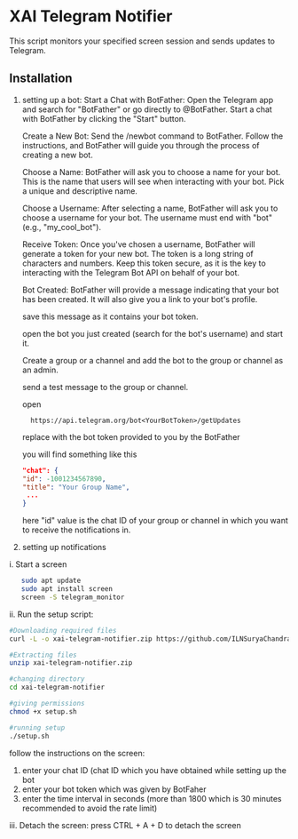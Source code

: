 # XAI Telegram Notifier

This script monitors your specified screen session and sends updates to Telegram.

## Installation
1. setting up a bot:
      Start a Chat with BotFather:
         Open the Telegram app and search for "BotFather" or go directly to @BotFather. Start a chat with BotFather by clicking the "Start" button.
   
      Create a New Bot:
         Send the /newbot command to BotFather. Follow the instructions, and BotFather will guide you through the process of creating a new bot.
   
      Choose a Name:
         BotFather will ask you to choose a name for your bot. This is the name that users will see when interacting with your bot. Pick a unique and descriptive name.
   
      Choose a Username:
         After selecting a name, BotFather will ask you to choose a username for your bot. The username must end with "bot" (e.g., "my_cool_bot").
   
      Receive Token:
         Once you've chosen a username, BotFather will generate a token for your new bot. The token is a long string of characters and numbers. Keep this token secure, as it is the key to interacting with the Telegram Bot API on behalf of your bot.

      Bot Created:
         BotFather will provide a message indicating that your bot has been created. It will also give you a link to your bot's profile.

      save this message as it contains your bot token.
   
      open the bot you just created (search for the bot's username) and start it.

      Create a group or a channel and add the bot to the group or channel as an admin.

      send a test message to the group or channel.
   
      open

         https://api.telegram.org/bot<YourBotToken>/getUpdates

      replace <YourBotToken> with the bot token provided to you by the BotFather

      you will find something like this
      ```json
      "chat": {
      "id": -1001234567890,
      "title": "Your Group Name",
       ...
      }
      ```
      
      here "id" value is the chat ID of your group or channel in which you want to receive the notifications in.
      

2. setting up notifications


i. Start a screen

   ```bash
      sudo apt update
      sudo apt install screen
      screen -S telegram_monitor
   ```

ii. Run the setup script:

   ```bash
   #Downloading required files
   curl -L -o xai-telegram-notifier.zip https://github.com/ILNSuryaChandra/xai-telegram-notifier/releases/latest/download/xai-telegram-notifier.zip

   #Extracting files
   unzip xai-telegram-notifier.zip

   #changing directory
   cd xai-telegram-notifier

   #giving permissions
   chmod +x setup.sh

   #running setup
   ./setup.sh
   ```
   follow the instructions on the screen:
   1. enter your chat ID (chat ID which you have obtained while setting up the bot
   2. enter your bot token which was given by BotFaher
   3. enter the time interval in seconds (more than 1800 which is 30 minutes recommended to avoid the rate limit)

iii. Detach the screen:
      press CTRL + A + D to detach the screen


